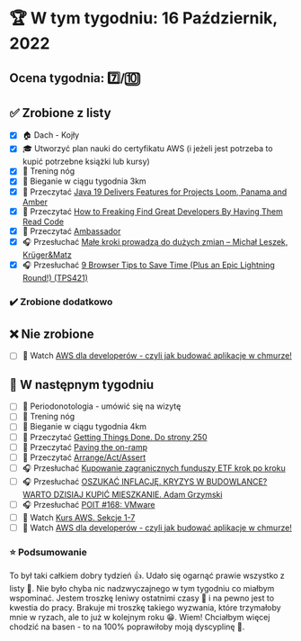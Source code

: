 # 🏆 W tym tygodniu: 16 Październik, 2022

## Ocena tygodnia: 7️⃣/🔟

## ✅ Zrobione z listy
- [x] 🏠 Dach - Kojły
- [x] 🎓 Utworzyć plan nauki do certyfikatu AWS (i jeżeli jest potrzeba to kupić potrzebne książki lub kursy)
- [x] 🦵 Trening nóg
- [x] 🏃 Bieganie w ciągu tygodnia 3km
- [x] 📗 Przeczytać [Java 19 Delivers Features for Projects Loom, Panama and Amber](https://www.infoq.com/news/2022/09/java19-released/)
- [x] 📗 Przeczytać [How to Freaking Find Great Developers By Having Them Read Code](https://freakingrectangle.com/2022/04/15/how-to-freaking-hire-great-developers/)
- [x] 📗 Przeczytać [Ambassador](https://java-design-patterns.com/patterns/ambassador/)
- [x] 🎧 Przesłuchać [Małe kroki prowadzą do dużych zmian – Michał Leszek, Krüger&Matz](https://zaprojektujswojezycie.pl/male-kroki-prowadza-do-duzych-zmian-michal-leszek-krugermatz/)
- [x] 🎧 Przesłuchać [9 Browser Tips to Save Time (Plus an Epic Lightning Round!) (TPS421)](https://www.asianefficiency.com/podcasts/421-browser-tips/#)

### ✔️ Zrobione dodatkowo

## ❌ Nie zrobione
- [ ] 🎥 Watch [AWS dla developerów - czyli jak budować aplikacje w chmurze!](https://www.udemy.com/course/serverless-dla-developerow-jak-budowac-aplikacje-w-chmurze/)

## 📝 W następnym tygodniu
- [ ] 🦷 Periodonotologia - umówić się na wizytę
- [ ] 🦵 Trening nóg
- [ ] 🏃 Bieganie w ciągu tygodnia 4km
- [ ] 📗 Przeczytać [Getting Things Done. Do strony 250](https://www.amazon.com/Getting-Things-Done-Stress-Free-Productivity-ebook/dp/B00KWG9M2E)
- [ ] 📗 Przeczytać [Paving the on-ramp](https://openjdk.org/projects/amber/design-notes/on-ramp)
- [ ] 📗 Przeczytać [Arrange/Act/Assert](https://java-design-patterns.com/patterns/arrange-act-assert/)
- [ ] 🎧 Przesłuchać [Kupowanie zagranicznych funduszy ETF krok po kroku](https://inwestomat.eu/kupowanie-zagranicznych-funduszy-etf-krok-po-kroku/)
- [ ] 🎧 Przesłuchać [OSZUKAĆ INFLACJĘ. KRYZYS W BUDOWLANCE? WARTO DZISIAJ KUPIĆ MIESZKANIE. Adam Grzymski](https://www.biznesmisja.pl/oszukac-inflacje-kryzys-w-budowlance-warto-dzisiaj-kupic-mieszkanie-adam-grzymski/)
- [ ] 🎧 Przesłuchać [POIT #168: VMware](https://porozmawiajmyoit.pl/poit-168-vmware/)
- [ ] 🎥 Watch [Kurs AWS. Sekcje 1-7](https://www.udemy.com/course/aws-certified-solutions-architect-associate-saa-c03/)
- [ ] 🎥 Watch [AWS dla developerów - czyli jak budować aplikacje w chmurze!](https://www.udemy.com/course/serverless-dla-developerow-jak-budowac-aplikacje-w-chmurze/)

### ⭐ Podsumowanie
To był taki całkiem dobry tydzień 👍. Udało się ogarnąć prawie wszystko z listy 👏. Nie było chyba nic nadzwyczajnego w tym tygodniu co miałbym wspominać. Jestem troszkę leniwy ostatnimi czasy 👀 i na pewno jest to kwestia do pracy. Brakuje mi troszkę takiego wyzwania, które trzymałoby mnie w ryzach, ale to już w kolejnym roku 😁. Wiem! Chciałbym więcej chodzić na basen - to na 100% poprawiłoby moją dyscyplinę 👊.
